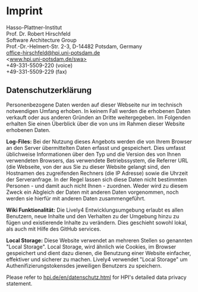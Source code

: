 # Imprint

Hasso-Plattner-Institut<br />
Prof. Dr. Robert Hirschfeld<br />
Software Architecture Group<br />
Prof.-Dr.-Helmert-Str. 2-3, D-14482 Potsdam, Germany<br />
office-hirschfeld@hpi.uni-potsdam.de<br />
<www.hpi.uni-potsdam.de/swa><br />
+49-331-5509-220 (voice)<br />
+49-331-5509-229 (fax)<br />


## Datenschutzerklärung

<!-- based on https://wikipedia.de/imprint -->

Personenbezogene Daten werden auf dieser Webseite nur im technisch notwendigen Umfang erhoben. In keinem Fall werden die erhobenen Daten verkauft oder aus anderen Gründen an Dritte weitergegeben. Im Folgenden erhalten Sie einen Überblick über die von uns im Rahmen dieser Website erhobenen Daten.

<b>Log-Files:</b> Bei der Nutzung dieses Angebots werden die von Ihrem Browser an den Server übermittelten Daten erfasst und gespeichert. Dies umfasst üblichweise Informationen über den Typ und die Version des von Ihnen verwendeten Browsers, das verwendete Betriebssystem, die Referrer URL (die Webseite, von der aus Sie zu dieser Website gelangt sind, den Hostnamen des zugreifenden Rechners (die IP Adresse) sowie die Uhrzeit der Serveranfrage. In der Regel lassen sich diese Daten nicht bestimmten Personen - und damit auch nicht Ihnen - zuordnen. Weder wird zu diesem Zweck ein Abgleich der Daten mit anderen Daten vorgenommen, noch werden sie hierfür mit anderen Daten zusammengeführt. 

<b>Wiki Funktionalität:</b> Die Lively4 Entwicklungsumgebung erlaubt es allen Benutzern, neue Inhalte und den Verhalten zu der Umgebung hinzu zu fügen und existierende Inhalte zu verändern. Dies geschieht sowohl lokal, als auch mit Hilfe des GitHub services.


<b>Local Storage:</b> Diese Website verwendet an mehreren Stellen so genannten "Local Storage". Local Storage, wird ähnlich wie Cookies, im Browser gespeichert und dient dazu dienen, die Benutzung einer Website einfacher, effektiver und sicherer zu machen. Lively4 verwendet "Local Storage" um Authenifizierungstokensdes jeweiligen Benutzers zu speichern.


<p> Please refer to <a href="https://hpi.de/en/datenschutz.html" rel="external">hpi.de/en/datenschutz.html</a> for HPI's detailed data privacy statement. </p>

